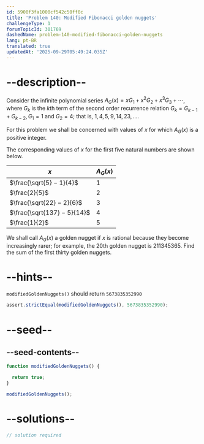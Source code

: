```yaml
---
id: 5900f3fa1000cf542c50ff0c
title: 'Problem 140: Modified Fibonacci golden nuggets'
challengeType: 1
forumTopicId: 301769
dashedName: problem-140-modified-fibonacci-golden-nuggets
lang: pt-BR
translated: true
updatedAt: '2025-09-29T05:49:24.035Z'
---
```


# --description--

Consider the infinite polynomial series $A_G(x) = xG_1 + x^2G_2 + x^3G_3 + \cdots$, where $G_k$ is the $k$th term of the second order recurrence relation $G_k = G_{k − 1} + G_{k − 2}, G_1 = 1$ and $G_2 = 4$; that is, $1, 4, 5, 9, 14, 23, \ldots$.

For this problem we shall be concerned with values of $x$ for which $A_G(x)$ is a positive integer.

The corresponding values of $x$ for the first five natural numbers are shown below.

| $x$                         | $A_G(x)$ |
|-----------------------------|----------|
| $\frac{\sqrt{5} − 1}{4}$    | $1$      |
| $\frac{2}{5}$               | $2$      |
| $\frac{\sqrt{22} − 2}{6}$   | $3$      |
| $\frac{\sqrt{137} − 5}{14}$ | $4$      |
| $\frac{1}{2}$               | $5$      |

We shall call $A_G(x)$ a golden nugget if $x$ is rational because they become increasingly rarer; for example, the 20th golden nugget is 211345365. Find the sum of the first thirty golden nuggets.

# --hints--

`modifiedGoldenNuggets()` should return `5673835352990`

```js
assert.strictEqual(modifiedGoldenNuggets(), 5673835352990);
```

# --seed--

## --seed-contents--

```js
function modifiedGoldenNuggets() {

  return true;
}

modifiedGoldenNuggets();
```

# --solutions--

```js
// solution required
```
